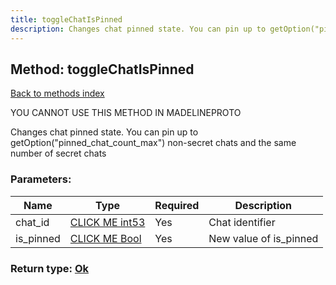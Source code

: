 ```yaml
---
title: toggleChatIsPinned
description: Changes chat pinned state. You can pin up to getOption("pinned_chat_count_max") non-secret chats and the same number of secret chats
---
```

## Method: toggleChatIsPinned  
[Back to methods index](index.md)


YOU CANNOT USE THIS METHOD IN MADELINEPROTO


Changes chat pinned state. You can pin up to getOption("pinned_chat_count_max") non-secret chats and the same number of secret chats

### Parameters:

| Name     |    Type       | Required | Description |
|----------|---------------|----------|-------------|
|chat\_id|[CLICK ME int53](../types/int53.md) | Yes|Chat identifier|
|is\_pinned|[CLICK ME Bool](../types/Bool.md) | Yes|New value of is_pinned|


### Return type: [Ok](../types/Ok.md)


